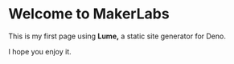# Welcome to MakerLabs

This is my first page using **Lume,** a static site generator for Deno.

I hope you enjoy it.
